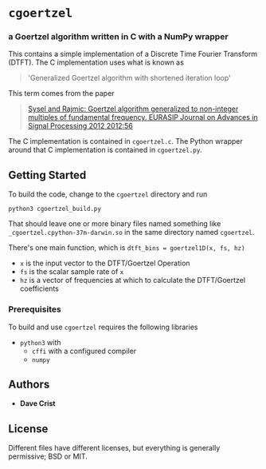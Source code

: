 # `cgoertzel`
### a Goertzel algorithm written in C with a NumPy wrapper

This contains a simple implementation of a Discrete Time Fourier Transform (DTFT). The C implementation uses what is known as
> 'Generalized Goertzel algorithm with shortened iteration loop'

This term comes from the paper
> [Sysel and Rajmic: Goertzel algorithm generalized to non-integer multiples of fundamental frequency. EURASIP Journal on Advances in Signal Processing 2012 2012:56](https://asp-eurasipjournals.springeropen.com/track/pdf/10.1186/1687-6180-2012-56/)

The C implementation is contained in `cgoertzel.c`. The Python wrapper around that C implementation is contained in `cgoertzel.py`.

## Getting Started

To build the code, change to the `cgoertzel` directory and run
```
python3 cgoertzel_build.py
```

That should leave one or more binary files named something like `_cgoertzel.cpython-37m-darwin.so` in the same directory named `cgoertzel`.

There's one main function, which is `dtft_bins = goertzel1D(x, fs, hz)`
* `x` is the input vector to the DTFT/Goertzel Operation
* `fs` is the scalar sample rate of `x`
* `hz` is a vector of frequencies at which to calculate the DTFT/Goertzel coefficients


### Prerequisites

To build and use `cgoertzel` requires the following libraries
* `python3` with
  * `cffi` with a configured compiler
  * `numpy`

## Authors

* **Dave Crist**

## License

Different files have different licenses, but everything is generally permissive; BSD or MIT.
